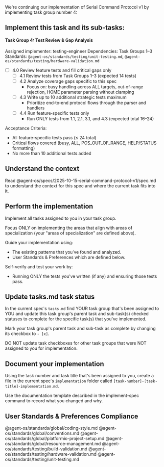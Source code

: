 We're continuing our implementation of Serial Command Protocol v1 by implementing task group number 4:

## Implement this task and its sub-tasks:

#### Task Group 4: Test Review & Gap Analysis
Assigned implementer: testing-engineer
Dependencies: Task Groups 1–3
Standards: `@agent-os/standards/testing/unit-testing.md`, `@agent-os/standards/testing/hardware-validation.md`

- [ ] 4.0 Review feature tests and fill critical gaps only
  - [ ] 4.1 Review tests from Task Groups 1–3 (expected 14 tests)
  - [ ] 4.2 Analyze coverage gaps specific to this spec
    - Focus on: busy handling across ALL targets, out‑of‑range rejection, HOME parameter parsing without clamping
  - [ ] 4.3 Write up to 10 additional strategic tests maximum
    - Prioritize end‑to‑end protocol flows through the parser and handlers
  - [ ] 4.4 Run feature‑specific tests only
    - Run ONLY tests from 1.1, 2.1, 3.1, and 4.3 (expected total 16–24)

Acceptance Criteria:
- All feature-specific tests pass (≤ 24 total)
- Critical flows covered (busy, ALL, POS_OUT_OF_RANGE, HELP/STATUS formatting)
- No more than 10 additional tests added

## Understand the context

Read @agent-os/specs/2025-10-15-serial-command-protocol-v1/spec.md to understand the context for this spec and where the current task fits into it.

## Perform the implementation

Implement all tasks assigned to you in your task group.

Focus ONLY on implementing the areas that align with areas of specialization (your "areas of specialization" are defined above).

Guide your implementation using:
- The existing patterns that you've found and analyzed.
- User Standards & Preferences which are defined below.

Self-verify and test your work by:
- Running ONLY the tests you've written (if any) and ensuring those tests pass.

## Update tasks.md task status

In the current spec's `tasks.md` find YOUR task group that's been assigned to YOU and update this task group's parent task and sub-task(s) checked statuses to complete for the specific task(s) that you've implemented.

Mark your task group's parent task and sub-task as complete by changing its checkbox to `- [x]`.

DO NOT update task checkboxes for other task groups that were NOT assigned to you for implementation.

## Document your implementation

Using the task number and task title that's been assigned to you, create a file in the current spec's `implementation` folder called `[task-number]-[task-title]-implementation.md`.

Use the documentation template described in the implement-spec command to record what you changed and why.

## User Standards & Preferences Compliance

@agent-os/standards/global/coding-style.md
@agent-os/standards/global/conventions.md
@agent-os/standards/global/platformio-project-setup.md
@agent-os/standards/global/resource-management.md
@agent-os/standards/testing/build-validation.md
@agent-os/standards/testing/hardware-validation.md
@agent-os/standards/testing/unit-testing.md

